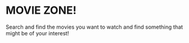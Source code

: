 # MOVIE ZONE!

Search and find the movies you want to watch and find something that might be of your interest!